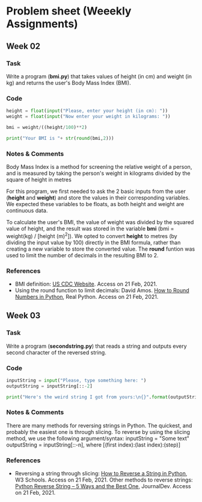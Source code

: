 # Problem sheet (Weeekly Assignments)

## Week 02

### Task
Write a program (**bmi.py**) that takes values of height (in cm) and weight (in kg) and returns the user's Body Mass Index (BMI).

### Code
```python
height = float(input("Please, enter your height (in cm): "))
weight = float(input("Now enter your weight in kilograms: "))

bmi = weight/((height/100)**2)

print("Your BMI is "+ str(round(bmi,2)))

```

### Notes & Comments
Body Mass Index is a method for screening the relative weight of a person, and is measured by taking the person's weight in kilograms divided by the square of height in metres

For this program, we first needed to ask the 2 basic inputs from the user (**height** and **weight**) and store the values in their corresponding variables. We expected these variables to be floats, as both height and weight are continuous data.

To calculate the user's BMI, the value of weight was divided by the squared value of height, and the result was stored in the variable **bmi** (bmi = weight(kg) / [height (m)<sup>2</sup>]). We opted to convert **height** to metres (by dividing the input value by 100) directly in the BMI formula, rather than creating a new variable to store the converted value. The **round** funtion was used to limit the number of decimals in the resulting BMI to 2.

### References
- BMI definition: [US CDC Website](https://www.cdc.gov/healthyweight/assessing/bmi/adult_bmi/index.html). Access on 21 Feb, 2021.
- Using the round function to limit decimals: David Amos. [How to Round Numbers in Python](https://realpython.com/python-rounding/), Real Python. Access on 21 Feb, 2021.


## Week 03

### Task
Write a program (**secondstring.py**) that reads a string and outputs every second character of the reversed string. 

### Code
```python
inputString = input("Please, type something here: ")
outputString = inputString[::-2]

print("Here's the weird string I got from yours:\n{}".format(outputString))

```

### Notes & Comments
There are many methods for reversing strings in Python. The quickest, and probably the easiest one is through slicing.
To reverse by using the slicing method, we use the following argument/syntax:
inputString = "Some text"
outputString = inputString[::-n], where [(first index):(last index):(step)]

### References
- Reversing a string through slicing: [How to Reverse a String in Python](https://www.w3schools.com/python/python_howto_reverse_string.asp), W3 Schools. Access on 21 Feb, 2021.
Other methods to reverse strings: [Python Reverse String – 5 Ways and the Best One](https://www.journaldev.com/23647/python-reverse-string), JournalDev. Access on 21 Feb, 2021.


